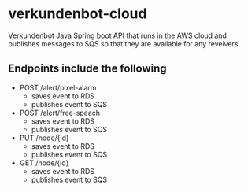 # verkundenbot-cloud
Verkundenbot Java Spring boot API that runs in the AWS cloud and publishes messages to SQS so that they are available for any reveivers.

## Endpoints include the following
* POST /alert/pixel-alarm
    * saves event to RDS
    * publishes event to SQS
* POST /alert/free-speach
    * saves event to RDS
    * publishes event to SQS
* PUT /node/{id}
    * saves event to RDS
    * publishes event to SQS
* GET /node/{id}
    * saves event to RDS
    * publishes event to SQS
